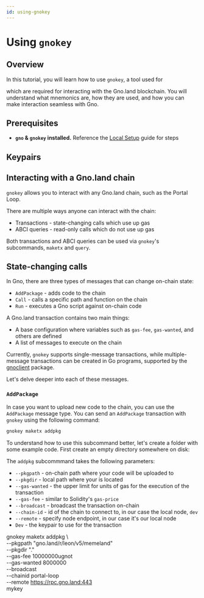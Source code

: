 ```yaml
---
id: using-gnokey
---
```


# Using `gnokey`

## Overview
In this tutorial, you will learn how to use `gnokey`, a tool used for 


which are
required for interacting with the Gno.land blockchain. You will understand what
mnemonics are, how they are used, and how you can make interaction seamless with
Gno.

## Prerequisites
- **`gno` & `gnokey` installed.** Reference the
  [Local Setup](local-setup/installation.md#2-installing-the-required-tools-) guide for steps

## Keypairs


## Interacting with a Gno.land chain

`gnokey` allows you to interact with any Gno.land chain, such as the Portal Loop. 

There are multiple ways anyone can interact with the chain:
- Transactions - state-changing calls which use up gas
- ABCI queries - read-only calls which do not use up gas

Both transactions and ABCI queries can be used via `gnokey`'s subcommands,
`maketx` and `query`.

## State-changing calls

In Gno, there are three types of messages that can change on-chain state:
- `AddPackage` - adds code to the chain
- `Call` - calls a specific path and function on the chain
- `Run` - executes a Gno script against on-chain code

A Gno.land transaction contains two main things: 
- A base configuration where variables such as `gas-fee`, `gas-wanted`, and others
are defined
- A list of messages to execute on the chain 

Currently, `gnokey` supports single-message transactions, while multiple-message
transactions can be created in Go programs, supported by the
[gnoclient](../reference/gnoclient/gnoclient.md) package.

Let's delve deeper into each of these messages.

### `AddPackage`

In case you want to upload new code to the chain, you can use the `AddPackage` 
message type. You can send an `AddPackage` transaction with `gnokey` using the 
following command:

```bash
gnokey maketx addpkg
```

To understand how to use this subcommand better, let's create a folder with some
example code. First create an empty directory somewhere on disk:



The `addpkg` subcommmand takes the following parameters:
- `--pkgpath` - on-chain path where your code will be uploaded to
- `--pkgdir` - local path where your is located
- `--gas-wanted` - the upper limit for units of gas for the execution of the
transaction
- `--gas-fee` - similar to Solidity's `gas-price`
- `--broadcast` - broadcast the transaction on-chain
- `--chain-id` - id of the chain to connect to, in our case the local node, `dev`
- `--remote` - specify node endpoint, in our case it's our local node
- `Dev` - the keypair to use for the transaction



gnokey maketx addpkg \                                                                                                                                                                                          
--pkgpath "gno.land/r/leon/v5/memeland" \
--pkgdir "." \
--gas-fee 10000000ugnot \
--gas-wanted 8000000 \
--broadcast \
--chainid portal-loop \
--remote https://rpc.gno.land:443 \
mykey








